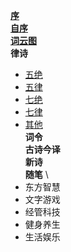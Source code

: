 **[序](xu.md)** \
**[自序](zi_xu.md)** \
**[词云图](word_cloud.md)** \
**律诗** 
- [五绝](wu_jue/README.md)
- [五律](wu_lv/README.md)
- [七绝](qi_jue/README.md)
- [七律](qi_lv/README.md)
- [其他](other.md) \
**词令** \
**古诗今译** \
 **新诗** \
**随笔** \
- 东方智慧
- 文字游戏
- 经管科技
- 健身养生
- 生活娱乐
